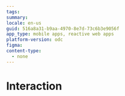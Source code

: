 ```yaml
---
tags:
summary:
locale: en-us
guid: 516a8a31-b9aa-4970-8e7d-73c6b3e9056f
app_type: mobile apps, reactive web apps
platform-version: odc
figma:
content-type:
  - none
---
```


# Interaction